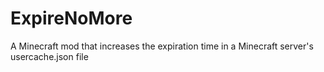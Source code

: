 # ExpireNoMore
A Minecraft mod that increases the expiration time in a Minecraft server's usercache.json file
